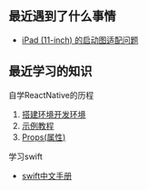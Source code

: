 ## 最近遇到了什么事情

+ [iPad (11-inch) 的启动图适配问题](https://github.com/zhaoyuyu/CodePoets/blob/master/LaunchImage.md)

## 最近学习的知识

自学ReactNative的历程

1. [搭建环境开发环境](https://github.com/zhaoyuyu/CodePoets/blob/master/搭建开发环境.md)
2. [示例教程](https://github.com/zhaoyuyu/CodePoets/blob/master/示例教程.md)
3. [Props(属性)](https://github.com/zhaoyuyu/CodePoets/blob/master/Props(属性).md)

学习swift

+ [swift中文手册](https://github.com/CocoaChina-editors/Welcome-to-Swift/blob/master/TheSwiftProgrammingLanguage中文手册.md)
